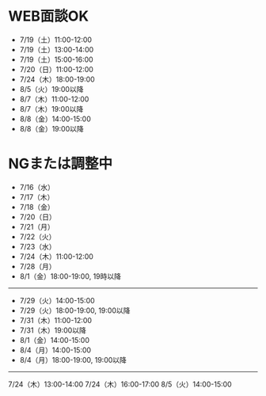 # WEB面談OK
- 7/19（土）11:00-12:00
- 7/19（土）13:00-14:00
- 7/19（土）15:00-16:00
- 7/20（日）11:00-12:00
- 7/24（木）18:00-19:00
- 8/5（火）19:00以降
- 8/7（木）11:00-12:00
- 8/7（木）19:00以降
- 8/8（金）14:00-15:00
- 8/8（金）19:00以降

# NGまたは調整中
- 7/16（水）
- 7/17（木）
- 7/18（金）
- 7/20（日）
- 7/21（月）
- 7/22（火）
- 7/23（水）
- 7/24（木）11:00-12:00
- 7/28（月）
- 8/1（金）18:00-19:00, 19時以降

---

- 7/29（火）14:00-15:00
- 7/29（火）18:00-19:00, 19:00以降
- 7/31（木）11:00-12:00
- 7/31（木）19:00以降
- 8/1（金）14:00-15:00
- 8/4（月）14:00-15:00
- 8/4（月）18:00-19:00, 19:00以降

---

7/24（木）13:00-14:00
7/24（木）16:00-17:00
8/5（火）14:00-15:00
